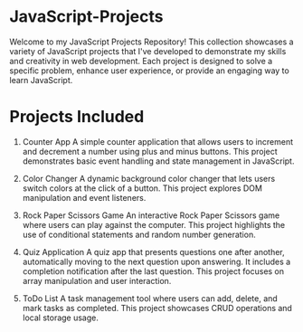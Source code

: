 # JavaScript-Projects
Welcome to my JavaScript Projects Repository! This collection showcases a variety of JavaScript projects that I've developed to demonstrate my skills and creativity in web development. Each project is designed to solve a specific problem, enhance user experience, or provide an engaging way to learn JavaScript.
# Projects Included
1. Counter App
A simple counter application that allows users to increment and decrement a number using plus and minus buttons. This project demonstrates basic event handling and state management in JavaScript.

2. Color Changer
A dynamic background color changer that lets users switch colors at the click of a button. This project explores DOM manipulation and event listeners.

3. Rock Paper Scissors Game
An interactive Rock Paper Scissors game where users can play against the computer. This project highlights the use of conditional statements and random number generation.

4. Quiz Application
A quiz app that presents questions one after another, automatically moving to the next question upon answering. It includes a completion notification after the last question. This project focuses on array manipulation and user interaction.

5. ToDo List
A task management tool where users can add, delete, and mark tasks as completed. This project showcases CRUD operations and local storage usage.
